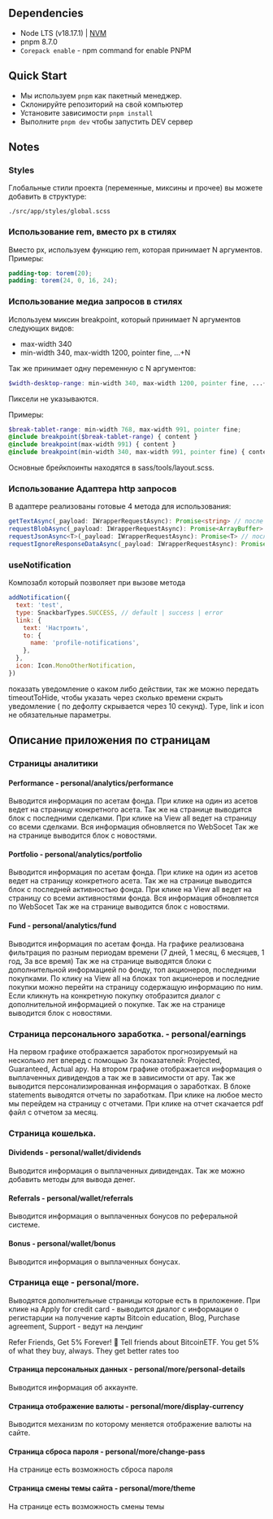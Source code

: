## Dependencies

* Node LTS (v18.17.1) | [NVM](https://github.com/nvm-sh/nvm)
* pnpm 8.7.0
* `Corepack enable` - npm command for enable PNPM

## Quick Start

* Мы используем `pnpm` как пакетный менеджер.
* Склонируйте репозиторий на свой компьютер
* Установите зависимости `pnpm install`
* Выполните `pnpm dev` чтобы запустить DEV сервер

## Notes

### Styles

Глобальные стили проекта (переменные, миксины и прочее) вы можете добавить в структуре:

```plain
./src/app/styles/global.scss
```

### Использование rem, вместо px в стилях

Вместо px, используем функцию rem, которая принимает N аргументов.
Примеры:

```scss
padding-top: torem(20);
padding: torem(24, 0, 16, 24);
```

### Использование медиа запросов в стилях

Используем миксин breakpoint, который принимает N аргументов следующих видов:

* max-width 340
* min-width 340, max-width 1200, pointer fine, ...+N

Так же принимает одну переменную с N аргументов:

```scss
$width-desktop-range: min-width 340, max-width 1200, pointer fine, ...+N
```

Пиксели не указываются.

Примеры:

```scss
$break-tablet-range: min-width 768, max-width 991, pointer fine;
@include breakpoint($break-tablet-range) { content }
@include breakpoint(max-width 991) { content }
@include breakpoint(min-width 340, max-width 991, pointer fine) { content }
```

Основные брейкпоинты находятся в sass/tools/layout.scss.

### Использование Адаптера http запросов

В адаптере реализованы готовые 4 метода для использования:

```ts
getTextAsync(_payload: IWrapperRequestAsync): Promise<string> // после получения респонса возвращает response.text()
requestBlobAsync(_payload: IWrapperRequestAsync): Promise<ArrayBuffer> // после получения респонса возвращает response.blob()
requestJsonAsync<T>(_payload: IWrapperRequestAsync): Promise<T> // после получения респонса возвращает response.json()
requestIgnoreResponseDataAsync(_payload: IWrapperRequestAsync): Promise<null> // возвращает Promise.resolve(null), используем если нам не нужен респонс с бекенда, только сам факт успешного запроса
```

### useNotification

Композабл который позволяет при вызове метода

```js
addNotification({
  text: 'test',
  type: SnackbarTypes.SUCCESS, // default | success | error
  link: { 
    text: 'Настроить', 
    to: {
      name: 'profile-notifications',
    },
  },
  icon: Icon.MonoOtherNotification,
})
```
показать уведомление о каком либо действии,
так же можно передать timeoutToHide, чтобы указать через сколько времени скрыть уведомление ( по дефолту скрывается через 10 секунд).
Type, link и icon не обязательные параметры.



## Описание приложения по страницам

### Страницы аналитики

#### Performance - personal/analytics/performance

Выводится информация по асетам фонда. 
При клике на один из асетов ведет на страницу конкретного асета.
Так же на странице выводится блок с последними сделками. 
При клике на View all ведет на страницу со всеми сделками.
Вся информация обновляется по WebSocet
Так же на странице выводится блок с новостями.

#### Portfolio - personal/analytics/portfolio

Выводится информация по асетам фонда.
При клике на один из асетов ведет на страницу конкретного асета.
Так же на странице выводится блок с последней активностью фонда.
При клике на View all ведет на страницу со всеми активностями фонда.
Вся информация обновляется по WebSocet
Так же на странице выводится блок с новостями.

#### Fund - personal/analytics/fund

Выводится информация по асетам фонда.
На графике реализована фильтрация по разным периодам времени (7 дней, 1 месяц, 6 месяцев, 1 год, За все время)
Так же на странице выводятся блоки с дополнительной информацией по фонду, топ акционеров, последними покупками. 
По клику на View all на блоках топ акционеров и последние покупки можно перейти на страницу содержащую информацию по ним.
Если кликнуть на конкретную покупку отобразится диалог с дополнительной информацией о покупке.
Так же на странице выводится блок с новостями.

### Страница персонального заработка. - personal/earnings

На первом графике отображается заработок прогнозируемый на несколько лет вперед с помощью 3х показателей: Projected, Guaranteed, Actual apy.
На втором графике отображается информация о выплаченных дивидендов а так же в зависимости от apy.
Так же выводится персонализированная информация о заработках.
В блоке statements выводятся отчеты по заработкам. При клике на любое место мы перейдем на страницу с отчетами. 
При клике на отчет скачается pdf файл с отчетом за месяц.

### Страница кошелька.

#### Dividends - personal/wallet/dividends

Выводится информация о выплаченных дивидендах.
Так же можно добавить методы для вывода денег. 

#### Referrals - personal/wallet/referrals

Выводится информация о выплаченных бонусов по реферальной системе.

#### Bonus - personal/wallet/bonus

Выводится информация о выплаченных бонусах.

### Страница еще - personal/more.

Выводятся дополнительные страницы которые есть в приложение.
При клике на Apply for credit card - выводится диалог с информации о регистарции на получение карты
Bitcoin education, Blog, Purchase agreement, Support - ведут на лендинг


Refer Friends, Get 5% Forever! 💸
Tell friends about BitcoinETF. You get 5% of what they buy, always. They get better rates too


#### Страница персональных данных - personal/more/personal-details

Выводится информация об аккаунте.

#### Страница отображение валюты - personal/more/display-currency

Выводится механизм по которому меняется отображение валюты на сайте.

#### Страница сброса пароля - personal/more/change-pass

На странице есть возможность сброса пароля

#### Страница смены темы сайта - personal/more/theme

На странице есть возможность смены темы
